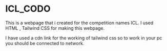 # ICL_CODO
This is a webpage that i created for the competition names ICL. I used HTML , Tailwind CSS for making this webpage.

I have used a cdn link for the working of tailwind css so to work in your pc you should be connected to network.
